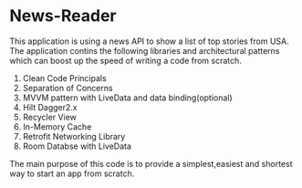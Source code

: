 # News-Reader
This application is using a news API to show a list of top stories from USA. 
The application contins the following libraries and architectural patterns which can boost up the speed of writing a code from scratch.

1. Clean Code Principals
2. Separation of Concerns
3. MVVM pattern with LiveData and data binding(optional)
4. Hilt Dagger2.x
5. Recycler View
6. In-Memory Cache
7. Retrofit Networking Library
8. Room Databse with LiveData

The main purpose of this code is to provide a simplest,easiest and shortest way to start an app from scratch.
